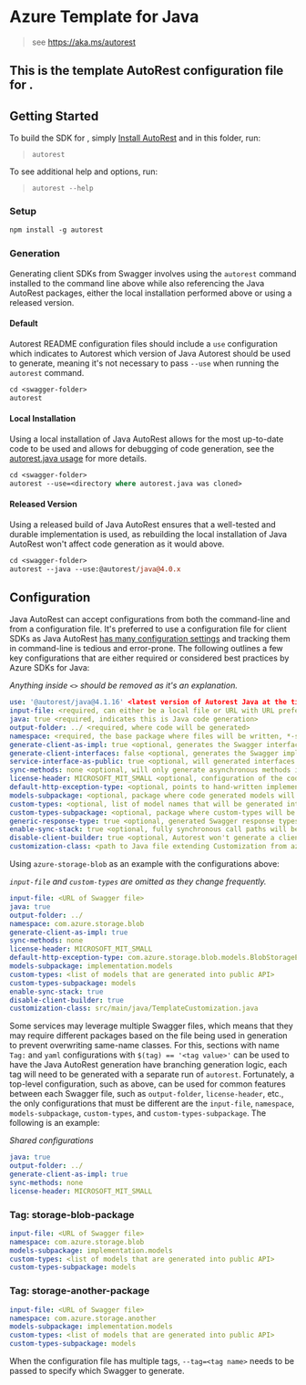 # Azure Template for Java

> see https://aka.ms/autorest

This is the template AutoRest configuration file for <SDK clients here>.
---
## Getting Started

To build the SDK for <SDK clients here>, simply [Install AutoRest](https://aka.ms/autorest) and in this folder, run:

> `autorest`

To see additional help and options, run:

> `autorest --help`

### Setup
```ps
npm install -g autorest
```

### Generation

Generating client SDKs from Swagger involves using the `autorest` command installed to the command line above while
also referencing the Java AutoRest packages, either the local installation performed above or using a released version.

#### Default

Autorest README configuration files should include a `use` configuration which indicates to Autorest which version of
Java Autorest should be used to generate, meaning it's not necessary to pass `--use` when running the `autorest`
command.

```ps
cd <swagger-folder>
autorest
```

#### Local Installation

Using a local installation of Java AutoRest allows for the most up-to-date code to be used and allows for debugging of
code generation, see the [autorest.java usage](https://github.com/Azure/autorest.java#usage) for more details.

```ps
cd <swagger-folder>
autorest --use=<directory where autorest.java was cloned>
```

#### Released Version

Using a released build of Java AutoRest ensures that a well-tested and durable implementation is used, as rebuilding
the local installation of Java AutoRest won't affect code generation as it would above.

```ps
cd <swagger-folder>
autorest --java --use:@autorest/java@4.0.x
```

## Configuration

Java AutoRest can accept configurations from both the command-line and from a configuration file. It's preferred to use
a configuration file for client SDKs as Java AutoRest [has many configuration settings](https://github.com/Azure/autorest.java#settings)
and tracking them in command-line is tedious and error-prone. The following outlines a few key configurations that are
either required or considered best practices by Azure SDKs for Java:

_Anything inside `<>` should be removed as it's an explanation._

``` yaml
use: '@autorest/java@4.1.16' <latest version of Autorest Java at the time of creation or update>
input-file: <required, can either be a local file or URL with URL preferred>
java: true <required, indicates this is Java code generation>
output-folder: ../ <required, where code will be generated>
namespace: <required, the base package where files will be written, *-subpackage configurations will be extended from this>
generate-client-as-impl: true <optional, generates the Swagger interfaces as implementation>
generate-client-interfaces: false <optional, generates the Swagger implementations as interfaces>
service-interface-as-public: true <optional, will generated interfaces used by RestProxy as public to prevent SecurityManager issues>
sync-methods: none <optional, will only generate asynchronous methods in the interface layer>
license-header: MICROSOFT_MIT_SMALL <optional, configuration of the code generation license header>
default-http-exception-type: <optional, points to hand-written implementation of HttpResponseException that should be used instead of the generated error type>
models-subpackage: <optional, package where code generated models will be placed>
custom-types: <optional, list of model names that will be generated into the custom-types-subpackage, generally used for generated models that should be public API>
custom-types-subpackage: <optional, package where custom-types will be placed>
generic-response-type: true <optional, generated Swagger response types using ResponseBase<Headers, Body> instead of a sub-type, helps reduce usage of reflection>
enable-sync-stack: true <optional, fully synchronous call paths will be generated removing or limiting usage of Reactor>
disable-client-builder: true <optional, Autorest won't generate a client builder, useful for handwritten SDKs to reduce code area>
customization-class: <path to Java file extending Customization from azure-autorest-customization>
```

Using `azure-storage-blob` as an example with the configurations above:

_`input-file` and `custom-types` are omitted as they change frequently._

``` yaml
input-file: <URL of Swagger file>
java: true
output-folder: ../
namespace: com.azure.storage.blob
generate-client-as-impl: true
sync-methods: none
license-header: MICROSOFT_MIT_SMALL
default-http-exception-type: com.azure.storage.blob.models.BlobStorageException
models-subpackage: implementation.models
custom-types: <list of models that are generated into public API> 
custom-types-subpackage: models
enable-sync-stack: true
disable-client-builder: true
customization-class: src/main/java/TemplateCustomization.java
```

Some services may leverage multiple Swagger files, which means that they may require different packages based on the
file being used in generation to prevent overwriting same-name classes. For this, sections with name `Tag:` and `yaml`
configurations with `$(tag) == '<tag value>'` can be used to have the Java AutoRest generation have branching generation 
logic, each tag will need to be generated with a separate run of `autorest`. Fortunately, a top-level configuration, 
such as above, can be used for common features between each Swagger file, such as `output-folder`, `license-header`, etc., 
the only configurations that must be different are the `input-file`, `namespace`, `models-subpackage`, `custom-types`, 
and `custom-types-subpackage`. The following is an example:

_Shared configurations_

``` yaml
java: true
output-folder: ../
generate-client-as-impl: true
sync-methods: none
license-header: MICROSOFT_MIT_SMALL
```

### Tag: storage-blob-package

``` yaml $(tag) == 'storage-blob-package'
input-file: <URL of Swagger file>
namespace: com.azure.storage.blob
models-subpackage: implementation.models
custom-types: <list of models that are generated into public API> 
custom-types-subpackage: models
```

### Tag: storage-another-package

``` yaml $(tag) == 'storage-another-package'
input-file: <URL of Swagger file>
namespace: com.azure.storage.another
models-subpackage: implementation.models
custom-types: <list of models that are generated into public API> 
custom-types-subpackage: models
```

When the configuration file has multiple tags, `--tag=<tag name>` needs to be passed to specify which Swagger to
generate.
